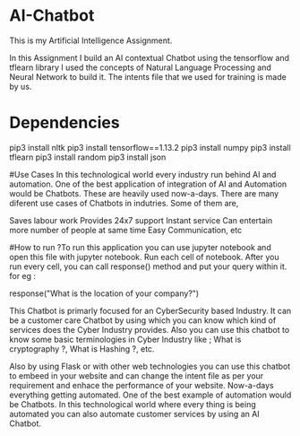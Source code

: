 # AI-Chatbot
This is my Artificial Intelligence Assignment.

In this Assignment I build an AI contextual Chatbot using the tensorflow and tflearn library I used the concepts of Natural Language Processing and Neural Network to build it. The intents file that we used for training is made by us.

# Dependencies
pip3 install nltk
pip3 install tensorflow==1.13.2
pip3 install numpy
pip3 install tflearn
pip3 install random
pip3 install json

#Use Cases
In this technological world every industry run behind AI and automation. One of the best application of integration of AI and Automation would be Chatbots. These are heavily used now-a-days. There are many diferent use cases of Chatbots in indutries. Some of them are,

Saves labour work
Provides 24x7 support
Instant service
Can entertain more number of people at same time
Easy Communication, etc

#How to run ?To run this application you can use jupyter notebook and open this file with jupyter notebook. Run each cell of notebook. After you run every cell, you can call response() method and put your query within it. for eg :

response("What is the location of your company?")

This Chatbot is primarly focused for an CyberSecurity based Industry. It can be a customer care Chatbot by using which you can know which kind of services does the Cyber Industry provides. Also you can use this chatbot to know some basic terminologies in Cyber Industry like ; What is cryptography ?, What is Hashing ?, etc.

Also by using Flask or with other web technologies you can use this chatbot to embeed in your website and can change the intent file as per your requirement and enhace the performance of your website. Now-a-days everything getting automated. One of the best example of automation would be Chatbots. In this technological world where every thing is being automated you can also automate customer services by using an AI Chatbot.
